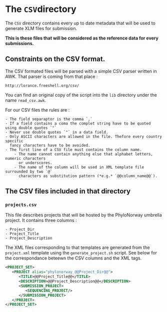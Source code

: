 # The `CSV`directory

The `CSV` directory contains every up to date metadata that will be used
to generate XLM files for submission. 

**This is these files that will be considered as the reference data for every submissions.**

## Constraints on the CSV format.

The CSV formated files will be parsed with a simple CSV parser written in AWK.
That parser is coming from that place :

    http://lorance.freeshell.org/csv/

You can find an original copy of the script into the `lib` directory under the
name `read_csv.awk`.

For our CSV files the rules are :

    - The field separaptor is the comma `,`
    - If a field contains a coma the complet string have to be quoted using double quotes `"`
    - Never use double quotes `"` in a data field.
    - Only ASCII characters are allowed in the file. Thefore every country specific 
      fancy characters have to be avoided.
    - The first line of a CSV file must contains the column name.
        - The name cannot contain anything else that alphabet letters, numeric characters 
          or underscores.
        - The name of the column will be used in XML template file surrounded by two `@` 
          characters as substitution pattern (*e.g.* `@@column_name@@`). 


## The CSV files included in that directory

### `projects.csv`

This file describes projects that will be hosted by the PhyloNorway umbrella project.
It contains three columns :

    - Project_Dir
    - Project_Title
    - Project_Description
 
 The XML files corresponding to that templates are generated from the `project.xml` template
 using the `generate_project.sh` script. See below for the correspondance beteewn the CSV columns and the XML tags.

```xml
<PROJECT_SET>
   <PROJECT alias="phylonorway_@@Project_Dir@@">
      <TITLE>@@Project_Title@@</TITLE>
      <DESCRIPTION>@@Project_Description@@</DESCRIPTION>
      <SUBMISSION_PROJECT>
         <SEQUENCING_PROJECT/>
      </SUBMISSION_PROJECT>
   </PROJECT>
</PROJECT_SET>
```